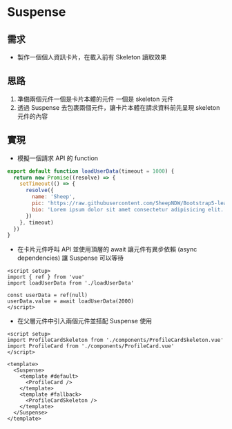 # Suspense

## 需求

* 製作一個個人資訊卡片，在載入前有 Skeleton 讀取效果

## 思路

1. 準備兩個元件一個是卡片本體的元件 一個是 skeleton 元件
2. 透過 Suspense 去包裹兩個元件，讓卡片本體在請求資料前先呈現 skeleton 元件的內容

## 實現

* 模擬一個請求 API 的 function

```js
export default function loadUserData(timeout = 1000) {
  return new Promise((resolve) => {
    setTimeout(() => {
      resolve({
        name: 'Sheep',
        pic: 'https://raw.githubusercontent.com/SheepNDW/Bootstrap5-learning/main/img/rice.jpg',
        bio: 'Lorem ipsum dolor sit amet consectetur adipisicing elit. Repudiandae, nam quasi assumenda expedita quidem veritatis reiciendis iusto id voluptas voluptatem.'
      })
    }, timeout)
  })
}
```

* 在卡片元件呼叫 API 並使用頂層的 await 讓元件有異步依賴 (async dependencies) 讓 Suspense 可以等待

```vue
<script setup>
import { ref } from 'vue'
import loadUserData from './loadUserData'

const userData = ref(null)
userData.value = await loadUserData(2000)
</script>
```

* 在父層元件中引入兩個元件並搭配 Suspense 使用

```vue
<script setup>
import ProfileCardSkeleton from './components/ProfileCardSkeleton.vue'
import ProfileCard from './components/ProfileCard.vue'
</script>

<template>
  <Suspense>
    <template #default>
      <ProfileCard />
    </template>
    <template #fallback>
      <ProfileCardSkeleton />
    </template>
  </Suspense>
</template>
```
